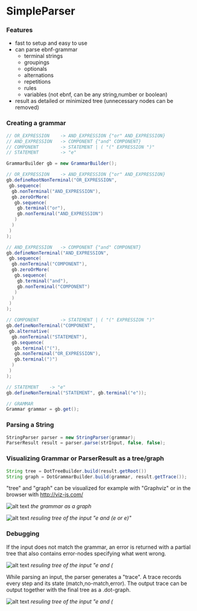 # SimpleParser


### Features
- fast to setup and easy to use
- can parse ebnf-grammar
   - terminal strings
   - groupings
   - optionals
   - alternations
   - repetitions
   - rules
   - variables (not ebnf, can be any string,number or boolean)
- result as detailed or minimized tree (unnecessary nodes can be removed)



### Creating a grammar

```java
// OR_EXPRESSION 	-> AND_EXPRESSION {"or" AND_EXPRESSION}
// AND_EXPRESSION 	-> COMPONENT {"and" COMPONENT}
// COMPONENT 		-> STATEMENT | ( "(" EXPRESSION ")"
// STATEMENT		-> "e"

GrammarBuilder gb = new GrammarBuilder();

// OR_EXPRESSION 	-> AND_EXPRESSION {"or" AND_EXPRESSION}
gb.defineRootNonTerminal("OR_EXPRESSION",
 gb.sequence(
  gb.nonTerminal("AND_EXPRESSION"),
  gb.zeroOrMore(
   gb.sequence(
    gb.terminal("or"),
    gb.nonTerminal("AND_EXPRESSION")
   )
  )
 )
);

// AND_EXPRESSION 	-> COMPONENT {"and" COMPONENT}
gb.defineNonTerminal("AND_EXPRESSION",
 gb.sequence(
  gb.nonTerminal("COMPONENT"),
  gb.zeroOrMore(
   gb.sequence(
    gb.terminal("and"),
    gb.nonTerminal("COMPONENT")
   )
  )
 )
);

// COMPONENT 		-> STATEMENT | ( "(" EXPRESSION ")"
gb.defineNonTerminal("COMPONENT",
 gb.alternative(
  gb.nonTerminal("STATEMENT"),
  gb.sequence(
   gb.terminal("("),
   gb.nonTerminal("OR_EXPRESSION"),
   gb.terminal(")")
  )
 )
);

// STATEMENT	-> "e"
gb.defineNonTerminal("STATEMENT", gb.terminal("e"));

// GRAMMAR
Grammar grammar = gb.get();
```



### Parsing a String

```java
StringParser parser = new StringParser(grammar);
ParserResult result = parser.parse(strInput, false, false);
```




### Visualizing Grammar or ParserResult as a tree/graph

```java
String tree = DotTreeBuilder.build(result.getRoot())
String graph = DotGrammarBuilder.build(grammar, result.getTrace());
```
"tree" and "graph" can be visualized for example with "Graphviz" or in the browser with http://viz-js.com/

![alt text](https://i.imgur.com/HB8rLNe.png)
*the grammar as a graph*

![alt text](https://i.imgur.com/JdJHDs9.png)
*resuling tree of the input "e and (e or e)"*



### Debugging

If the input does not match the grammar, an error is returned with a partial tree that also contains error-nodes specifying what went wrong.

![alt text](https://i.imgur.com/jkrygwC.png)
*resuling tree of the input "e and (*

While parsing an input, the parser generates a "trace". A trace records every step and its state (match,no-match,error).
The output trace can be output together with the final tree as a .dot-graph.

![alt text](https://i.imgur.com/lWg9Ic8.png)
*resuling tree of the input "e and (*

